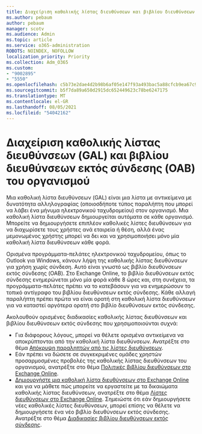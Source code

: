 ```yaml
---
title: Διαχείριση καθολικής λίστας διευθύνσεων και βιβλίου διευθύνσεων εκτός σύνδεσης του οργανισμού
ms.author: pebaum
author: pebaum
manager: scotv
ms.audience: Admin
ms.topic: article
ms.service: o365-administration
ROBOTS: NOINDEX, NOFOLLOW
localization_priority: Priority
ms.collection: Adm_O365
ms.custom:
- "9002895"
- "5550"
ms.openlocfilehash: c5b73e2dae4d2b98b6af05e147f93a493bac5a88cfcb9ea67c979264aba34ceb
ms.sourcegitcommit: b5f7da89a650d2915dc652449623c78be6247175
ms.translationtype: MT
ms.contentlocale: el-GR
ms.lasthandoff: 08/05/2021
ms.locfileid: "54042162"
---
```

# <a name="managing-organization-global-address-list-gal-and-offline-address-book-oab"></a>Διαχείριση καθολικής λίστας διευθύνσεων (GAL) και βιβλίου διευθύνσεων εκτός σύνδεσης (OAB) του οργανισμού

Μια καθολική λίστα διευθύνσεων (GAL) είναι μια λίστα με αντικείμενα με δυνατότητα αλληλογραφίας (οποιοσδήποτε τύπος παραλήπτη που μπορεί να λάβει ένα μήνυμα ηλεκτρονικού ταχυδρομείου) στον οργανισμό. Μια καθολική λίστα διευθύνσεων δημιουργείται αυτόματα σε κάθε οργανισμό. Μπορείτε να δημιουργήσετε επιπλέον καθολικές λίστες διευθύνσεων για να διαχωρίσετε τους χρήστες ανά εταιρεία ή θέση, αλλά ένας μεμονωμένος χρήστης μπορεί να δει και να χρησιμοποιήσει μόνο μία καθολική λίστα διευθύνσεων κάθε φορά.

Ορισμένα προγράμματα-πελάτες ηλεκτρονικού ταχυδρομείου, όπως το Outlook για Windows, κάνουν λήψη της καθολικής λίστας διευθύνσεων για χρήση χωρίς σύνδεση. Αυτό είναι γνωστό ως βιβλίο διευθύνσεων εκτός σύνδεσης (OAB). Στο Exchange Online, το βιβλίο διευθύνσεων εκτός σύνδεσης ενημερώνεται μόνο μία φορά κάθε 8 ώρες και, στη συνέχεια, τα προγράμματα-πελάτες πρέπει να το κατεβάσουν για να ενημερώσουν το τοπικό αντίγραφο του βιβλίου διευθύνσεων εκτός σύνδεσης. Κάθε αλλαγή παραλήπτη πρέπει πρώτα να είναι ορατή στη καθολική λίστα διευθύνσεων για να καταστεί αργότερα ορατή στο βιβλίο διευθύνσεων εκτός σύνδεσης.

Ακολουθούν ορισμένες διαδικασίες καθολικής λίστας διευθύνσεων και βιβλίου διευθύνσεων εκτός σύνδεσης που χρησιμοποιούνται συχνά:

- Για διάφορους λόγους, μπορεί να θέλετε ορισμένα αντικείμενα να αποκρύπτονται από την καθολική λίστα διευθύνσεων. Ανατρέξτε στο θέμα [Απόκρυψη παραληπτών από τις λίστες διευθύνσεων](https://docs.microsoft.com/exchange/address-books/address-lists/manage-address-lists#hide-recipients-from-address-lists).
- Εάν πρέπει να δώσετε σε συγκεκριμένες ομάδες χρηστών προσαρμοσμένες προβολές της καθολικής λίστας διευθύνσεων του οργανισμού, ανατρέξτε στο θέμα [Πολιτικές βιβλίου διευθύνσεων στο Exchange Online](https://docs.microsoft.com/exchange/address-books/address-book-policies/address-book-policies).
- [Δημιουργήστε μια καθολική λίστα διευθύνσεων στο Exchange Online](https://docs.microsoft.com/exchange/address-books/address-lists/create-global-address-list) και για να μάθετε πώς μπορείτε να εργαστείτε με τα δικαιώματα καθολικής λίστας διευθύνσεων, ανατρέξτε στο θέμα [Λίστες διευθύνσεων στο Exchange Online](https://docs.microsoft.com/exchange/address-books/address-lists/address-lists). Σημειώστε ότι εάν δημιουργήσετε νέες καθολικές λίστες διευθύνσεων, μπορεί επίσης να θέλετε να δημιουργήσετε ένα νέο βιβλίο διευθύνσεων εκτός σύνδεσης. Ανατρέξτε στο θέμα [Διαδικασίες βιβλίου διευθύνσεων εκτός σύνδεσης](https://docs.microsoft.com/exchange/address-books/offline-address-books/offline-address-book-procedures).
